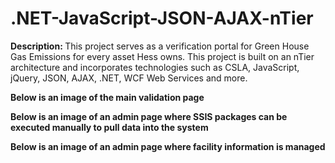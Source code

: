 .NET-JavaScript-JSON-AJAX-nTier
===============================

<b>Description: </b> This project serves as a verification portal for Green House Gas Emissions for every asset Hess owns. This project is built on an nTier architecture and incorporates technologies such as CSLA, JavaScript, jQuery, JSON, AJAX, .NET, WCF Web Services and more.

<b>Below is an image of the main validation page</b>
<img src="" />

<b>Below is an image of an admin page where SSIS packages can be executed manually to pull data into the system</b>
<img src="" />

<b>Below is an image of an admin page where facility information is managed</b>
<img src="" />
